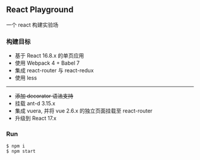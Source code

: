 ## React Playground

一个 react 构建实验场

### 构建目标

  - 基于 React 16.8.x 的单页应用
  - 使用 Webpack 4 + Babel 7
  - 集成 react-router 与 react-redux
  - 使用 less
----
  - ~~添加 decorator 语法支持~~
  - 挂载 ant-d 3.15.x
  - 集成 vuera, 并将 vue 2.6.x 的独立页面挂载至 react-router
  - 升级到 React 17.x


### Run

    $ npm i
    $ npm start